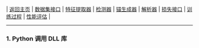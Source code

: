 | [返回主页](index.html) | [数据集接口](retinanet_dataset.html) | [特征提取器](retinanet_extractor.html) | [检测器](retinanet_detector.html) | [锚生成器](retinanet_anchors.html) | [解析器](retinanet_encoder.html) |  [损失接口](retinanet_loss.html) | [训练过程](retinanet_train.html) | [性能评估](retinanet_eval.html) |

---



### 1. Python 调用 DLL 库


